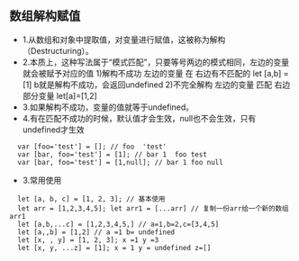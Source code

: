 ## 数组解构赋值
- 1.从数组和对象中提取值，对变量进行赋值，这被称为解构（Destructuring）。
- 2.本质上，这种写法属于“模式匹配”，只要等号两边的模式相同，左边的变量就会被赋予对应的值
  1)解构不成功
    左边的变量 在 右边有不匹配的  let [a,b] = [1]  b就是解构不成功，会返回undefined
  2)不完全解构
    左边的变量 匹配 右边部分变量 let[a]=[1,2] 
- 3.如果解构不成功，变量的值就等于undefined。
- 4.有在匹配不成功的时候，默认值才会生效，null也不会生效，只有undefined才生效
  
```
  var [foo='test'] = []; // foo  'test'
  var [bar, foo='test'] = [1]; // bar 1  foo test
  var [bar, foo='test'] = [1,null]; // bar 1 foo null
```
- 3.常用使用

```
  let [a, b, c] = [1, 2, 3]; // 基本使用
  let arr = [1,2,3,4,5]; let arr1 = [...arr] // 复制一份arr给一个新的数组arr1
  let [a,b,...c] = [1,2,3,4,5,] // a=1,b=2,c=[3,4,5] 
  let [a,,b] = [1,2] // a =1 b= undefined
  let [x, , y] = [1, 2, 3]; x =1 y =3 
  let [x, y, ...z] = [1]; x = 1 y = undefined z=[] 
```

